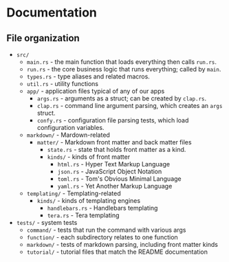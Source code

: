 # Documentation


## File organization

* `src/`
    * `main.rs` - the main function that loads everything then calls `run.rs`.
    * `run.rs` - the core business logic that runs everything; called by `main`.
    * `types.rs` - type aliases and related macros.
    * `util.rs` - utility functions
    * `app/` - application files typical of any of our apps
        * `args.rs` - arguments as a struct; can be created by `clap.rs`.
        * `clap.rs` - command line argument parsing, which creates an `args` struct.
        * `confy.rs` - configuration file parsing tests, which load configuration variables.
    * `markdown/` - Mardown-related
        * `matter/` - Markdown front matter and back matter files
            * `state.rs` - state that holds front matter as a kind.
            * `kinds/` - kinds of front matter
                * `html.rs` - Hyper Text Markup Language
                * `json.rs` - JavaScript Object Notation
                * `toml.rs` - Tom's Obvious Minimal Language
                * `yaml.rs` - Yet Another Markup Language
    * `templating/` - Templating-related
        * `kinds/` - kinds of templating engines
            * `handlebars.rs` - Handlebars templating
            * `tera.rs` - Tera templating
* `tests/` - system tests
    * `command/` - tests that run the command with various args
    * `function/` - each subdirectory relates to one function
    * `markdown/` - tests of markdown parsing, including front matter kinds
    * `tutorial/` - tutorial files that match the README documentation

